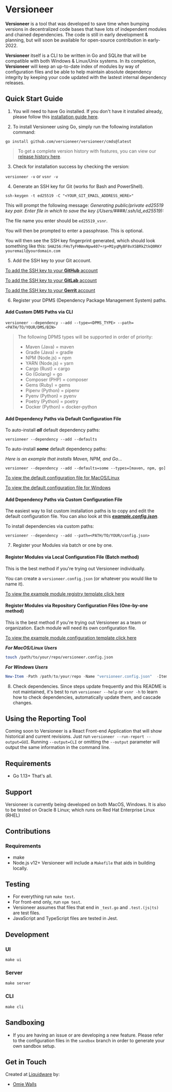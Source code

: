 # Versioneer

**Versioneer** is a tool that was developed to save time when bumping versions in decentralized code bases that have lots of independent modules and chained dependencies. The code is still in early development & planning, but will soon be available for open-source contribution in early-2022.

**Versioneer** itself is a CLI to be written in Go and SQLite that will be compatible with both Windows & Linux/Unix systems. In its completion, **Versioneer** will keep an up-to-date index of modules by way of configuration files and be able to help maintain absolute dependency integrity by keeping your code updated with the lastest internal dependency releases.

## Quick Start Guide
1. You will need to have Go installed. If you don't have it installed already, please follow this [installation guide here](https://golang.org/doc/install).


2. To install Versioneer using Go, simply run the following installation command:

`go install github.com/versioneer/versioneer/cmds@latest`

  > To get a complete version history with features, you can view our [release history here](RELEASE.md).


3. Check for installation success by checking the version:

`versioneer -v` or `vsnr -v`


4. Generate an SSH key for Git (works for Bash and PowerShell).

`ssh-keygen -t ed25519 -C "<YOUR_GIT_EMAIL_ADDRESS_HERE>"`

This will prompt the following message: _Generating public/private ed25519 key pair._
_Enter file in which to save the key (/Users/####/.ssh/id_ed25519):_

The file name you enter should be `ed25519_vsnr`.

You will then be prompted to enter a passphrase. This is optional.

You will then see the SSH key fingerprint generated, which should look something like this:
`SHA256:FHsTyFHNmvNpw407+rp+M1yqMyBF8vXSBRkZtkQ0RKY youremail@yourdomain.com`


5. Add the SSH key to your Git account.

[To add the SSH key to your **GitHub** account](https://github.com/)

[To add the SSH key to your **GitLab** account](https://gitlab.com/)

[To add the SSH key to your **Gerrit** account](https://gerrit.com/)
  

6. Register your DPMS (Dependency Package Management System) paths.
  #### Add Custom DMS Paths via CLI

  `versioneer --dependency --add --type=<DPMS_TYPE> --path=<PATH/TO/YOUR/DMS/BIN>`

> The following DPMS types will be supported in order of priority:
> - Maven (Java) = maven
> - Gradle (Java) = gradle
> - NPM (Node.js) = npm
> - YARN (Node.js) = yarn
> - Cargo (Rust) = cargo
> - Go (Golang) = go
> - Composer (PHP) = composer
> - Gems (Ruby) = gems
> - Pipenv (Python) = pipenv
> - Pyenv (Python) = pyenv
> - Poetry (Python) = poetry
> - Docker (Python) = docker-python
    
  #### Add Dependency Paths via Default Configuration File
  To auto-install ***all*** default dependency paths:
  
  `versioneer --dependency --add --defaults`
  
  To auto-install ***some*** default dependency paths:

_Here is an example that installs Maven, NPM, and Go..._

  `versioneer --dependency --add --defaults=some --types=[maven, npm, go]`

[To view the default configuration file for MacOS/Linux](/config/dpms/macos-linux/default.config.json)

[To view the default configuration file for Windows](/config/dmps/windows/default.config.json)
  
 #### Add Dependency Paths via Custom Configuration File
 The easiest way to list custom installation paths is to copy and edit the default configuration file. You can also look at this [***example.config.json***](/config/dpms/vsnr-example.config.json). 

To install dependencies via custom paths:

 `versioneer --dependency --add --path=<PATH/TO/YOUR/config.json>`


7. Register your Modules via batch or one by one.
  #### Register Modules via Local Configuration File (Batch method)
  This is the best method if you're trying out Versioneer individually.

You can create a `versioneer.config.json` (or whatever you would like to name it).

[To view the example module registry template click here](/config/module/example-batch.config.json)
  
  #### Register Modules via Repository Configuration Files (One-by-one method)
  This is the best method if you're trying out Versioneer as a team or organization. Each module will need its own configuration file. 
  
[To view the example module configuration template click here](/config/module/example-repo.config.json)
  
  ***For MacOS/Linux Users***
  ``` bash
  touch /path/to/your/repo/versioneer.config.json
  ```
  
  ***For Windows Users***
  ``` PowerShell
  New-Item -Path /path/to/your/repo -Name "versioneer.config.json"  -ItemType "file"
  ```
  
  
8. Check dependencies.
Since steps update frequently and this README is not maintained, it's best to run `versioneer --help` or `vsnr -h` to learn how to check dependencies, automatically update them, and cascade changes.


## Using the Reporting Tool
Coming soon to Versioneer is a React Front-end Application that will show historical and current revisions. Just run `versioneer --run-report --output=GUI`. Running `--output=CLI` or omitting the `--output` parameter will output the same information in the command line.

## Requirements
- Go 1.13+
That's all. 

## Support
Versioneer is currently being developed on both MacOS, Windows. It is also to be tested on Oracle 8 Linux; which runs on Red Hat Enterprise Linux (RHEL)

## Contributions
### Requirements
- make 
- Node.js v12+
Versioneer will include a `Makefile` that aids in building locally.

## Testing
- For everything run `make test`.  
- For front-end only, run `npm test`.
- Versioneer assumes that files that end in `_test.go` and `.test.(js|ts)` are test files.
- JavaScript and TypeScript files are tested in Jest. 

## Development
### UI
`make ui`
### Server
`make server`
### CLI
`make cli`

## Sandboxing
- If you are having an issue or are developing a new feature. Please refer to the configuration files in the `sandbox` branch in order to generate your own sandbox setup.

## Get in Touch
Created at [Liquidware](https://www.liquidware.com) by:
- [Omie Walls](mailto:omie.walls@Liquidware.com)
<!--
**versioneer/versioneer** is a ✨ _special_ ✨ repository because its `README.md` (this file) appears on your GitHub profile.

Here are some ideas to get you started:

- 🔭 I’m currently working on ...
- 🌱 I’m currently learning ...
- 👯 I’m looking to collaborate on ...
- 🤔 I’m looking for help with ...
- 💬 Ask me about ...
- 📫 How to reach me: ...
- 😄 Pronouns: ...
- ⚡ Fun fact: ...
-->
